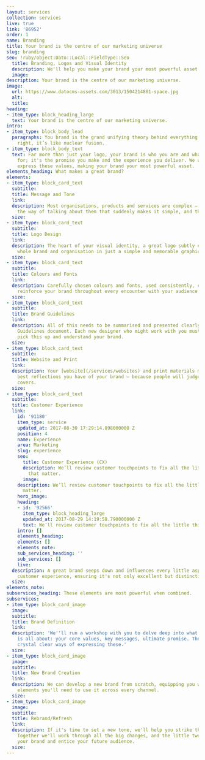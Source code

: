 ```yaml
---
layout: services
collection: services
live: true
link: '86952'
order: 1
name: Branding
title: Your brand is the centre of our marketing universe
slug: branding
seo: !ruby/object:Dato::Local::FieldType::Seo
  title: Branding, Logos and Visual Identity
  description: We'll help you make your brand your most powerful asset.
  image: 
description: Your brand is the centre of our marketing universe.
image:
  url: https://www.datocms-assets.com/3013/1504214801-space.jpg
  alt: 
  title: 
heading:
- item_type: block_heading_large
  text: Your brand is the centre of our marketing universe.
intro:
- item_type: block_body_lead
  paragraphs: You brand is the grand unifying theory behind everything you do. Done
    right, it’s like nuclear fusion.
- item_type: block_body_text
  text: Far more than just your logo, your brand is who you are and what you stand
    for; it's the promise you make and the experience you deliver. We use design to
    express these values, making your brand your most powerful asset.
elements_heading: What makes a great brand?
elements:
- item_type: block_card_text
  subtitle: 
  title: Message and Tone
  link: 
  description: Most organisations, products and services are complex – until you find
    the way of talking about them that suddenly makes it simple, and therefore attractive.
  size: 
- item_type: block_card_text
  subtitle: 
  title: Logo Design
  link: 
  description: The heart of your visual identity, a great logo subtly embodies your
    whole brand and organisation in just a simple and memorable graphic device.
  size: 
- item_type: block_card_text
  subtitle: 
  title: Colours and Fonts
  link: 
  description: Carefully chosen colours and fonts, used consistently, continuously
    reinforce your brand throughout every encounter with your audience.
  size: 
- item_type: block_card_text
  subtitle: 
  title: Brand Guidelines
  link: 
  description: All of this needs to be summarised and presented clearly in a Brand
    Guidelines document. Each new designer who might work with you must be able to
    pick this up and understand your brand.
  size: 
- item_type: block_card_text
  subtitle: 
  title: Website and Print
  link: 
  description: Your [website](/services/websites) and print materials must be the
    best reflections you have of your brand – because people will judge you by these
    covers.
  size: 
- item_type: block_card_text
  subtitle: 
  title: Customer Experience
  link:
    id: '91180'
    item_type: service
    updated_at: 2017-08-30 17:29:14.898000000 Z
    position: 4
    name: Experience
    area: Marketing
    slug: experience
    seo:
      title: Customer Experience (CX)
      description: We’ll review customer touchpoints to fix all the little things
        that matter.
      image: 
    description: We’ll review customer touchpoints to fix all the little things that
      matter.
    hero_image: 
    heading:
    - id: '92566'
      item_type: block_heading_large
      updated_at: 2017-08-29 14:19:58.790000000 Z
      text: We’ll review customer touchpoints to fix all the little things that matter.
    intro: []
    elements_heading: 
    elements: []
    elements_note: 
    sub_services_heading: ''
    sub_services: []
    live: 
  description: A great brand seeps down and influences every little aspect of the
    customer experience, ensuring it's not only excellent but distinctive.
  size: 
elements_note: 
subservices_heading: These elements are most powerful when combined.
subservices:
- item_type: block_card_image
  image: 
  subtitle: 
  title: Brand Definition
  link: 
  description: 'We''ll run a workshop with you to delve deep into what your brand
    is all about: your core values, key messages, ultimate promise. Then we''ll find
    crystal clear ways of expressing these.'
  size: 
- item_type: block_card_image
  image: 
  subtitle: 
  title: New Brand Creation
  link: 
  description: We can develop a new brand from scratch, equipping you with all the
    elements you'll need to use it across every channel.
  size: 
- item_type: block_card_image
  image: 
  subtitle: 
  title: Rebrand/Refresh
  link: 
  description: If it's time to set a new tone, we'll help you strike the right note.
    Together we'll work through all the big changes, and the little tweaks, to recreate
    your brand and entice your future audience.
  size: 
---
```


